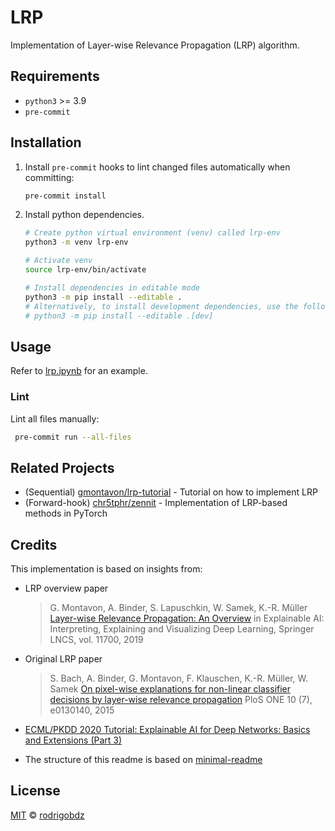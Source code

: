 # LRP

Implementation of Layer-wise Relevance Propagation (LRP) algorithm.

## Requirements

- `python3` >= 3.9
- `pre-commit`

## Installation

1. Install `pre-commit` hooks to lint changed files automatically when committing:

   ```sh
   pre-commit install
   ```

1. Install python dependencies.

   ```sh
   # Create python virtual environment (venv) called lrp-env
   python3 -m venv lrp-env

   # Activate venv
   source lrp-env/bin/activate

   # Install dependencies in editable mode
   python3 -m pip install --editable .
   # Alternatively, to install development dependencies, use the following command instead:
   # python3 -m pip install --editable .[dev]
   ```

## Usage

Refer to [lrp.ipynb](./lrp.ipynb) for an example.

### Lint

Lint all files manually:

```sh
 pre-commit run --all-files
```

## Related Projects

- (Sequential) [gmontavon/lrp-tutorial](https://git.tu-berlin.de/gmontavon/lrp-tutorial) - Tutorial on how to implement LRP
- (Forward-hook) [chr5tphr/zennit](https://github.com/chr5tphr/zennit) - Implementation of LRP-based methods in PyTorch

## Credits

This implementation is based on insights from:

- LRP overview paper

  > G. Montavon, A. Binder, S. Lapuschkin, W. Samek, K.-R. Müller
  > [Layer-wise Relevance Propagation: An Overview](https://doi.org/10.1007/978-3-030-28954-6_10)
  > in Explainable AI: Interpreting, Explaining and Visualizing Deep Learning, Springer LNCS, vol. 11700, 2019

- Original LRP paper

  > S. Bach, A. Binder, G. Montavon, F. Klauschen, K.-R. Müller, W. Samek
  > [On pixel-wise explanations for non-linear classifier decisions by layer-wise relevance propagation](https://doi.org/10.1371/journal.pone.0130140)
  > PloS ONE 10 (7), e0130140, 2015

- [ECML/PKDD 2020 Tutorial: Explainable AI for Deep Networks: Basics and Extensions (Part 3)](http://heatmapping.org/slides/2020_ECML_3.pdf)

- The structure of this readme is based on [minimal-readme](https://github.com/rodrigobdz/minimal-readme)

## License

[MIT](LICENSE) © [rodrigobdz](https://github.com/rodrigobdz/)
